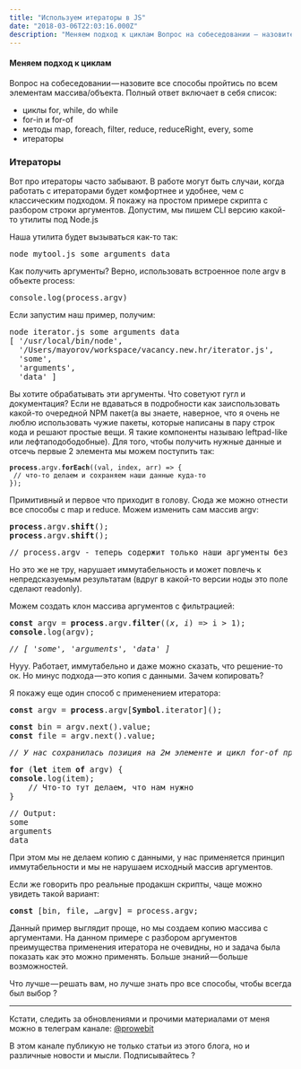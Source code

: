 ```yaml
---
title: "Используем итераторы в JS"
date: "2018-03-06T22:03:16.000Z"
description: "Меняем подход к циклам Вопрос на собеседовании — назовите все способы пройтись по всем элементам массива/объекта. Полный ответ в"
---
```


<h4>Меняем подход к циклам</h4>
<p>Вопрос на собеседовании — назовите все способы пройтись по всем элементам массива/объекта. Полный ответ включает в себя список:</p>
<ul>
<li>циклы for, while, do while</li>
<li>for-in и for-of</li>
<li>методы map, foreach, filter, reduce, reduceRight, every, some</li>
<li>итераторы</li>
</ul>
<h3>Итераторы</h3>
<p>Вот про итераторы часто забывают. В работе могут быть случаи, когда работать с итераторами будет комфортнее и удобнее, чем с классическим подходом. Я покажу на простом примере скрипта с разбором строки аргументов. Допустим, мы пишем CLI версию какой-то утилиты под Node.js</p>
<p>Наша утилита будет вызываться как-то так:</p>
<pre>node mytool.js some arguments data</pre>
<p>Как получить аргументы? Верно, использовать встроенное поле argv в объекте process:</p>
<pre>console.log(process.argv)</pre>
<p>Если запустим наш пример, получим:</p>
<pre>node iterator.js some arguments data<br>[ '/usr/local/bin/node',<br>  '/Users/mayorov/workspace/vacancy.new.hr/iterator.js',<br>  'some',<br>  'arguments',<br>  'data' ]</pre>
<p>Вы хотите обрабатывать эти аргументы. Что советуют гугл и документация? Если не вдаваться в подробности как заиспользовать какой-то очередной NPM пакет(а вы знаете, наверное, что я очень не люблю использовать чужие пакеты, которые написаны в пару строк кода и решают простые вещи. Я такие компоненты называю leftpad-like или лефтаподободобные). Для того, чтобы получить нужные данные и отсечь первые 2 элемента мы можем поступить так:</p>
<pre><code><strong>process</strong>.argv.<strong>forEach</strong>((val, index, arr) =&gt; {<br> // что-то делаем и сохраняем наши данные куда-то<br>});</code></pre>
<p>Примитивный и первое что приходит в голову. Сюда же можно отнести все способы с map и reduce. Можем изменить сам массив argv:</p>
<pre><strong>process</strong>.argv.<strong>shift</strong>();<br><strong>process</strong>.argv.<strong>shift</strong>();</pre>
<pre>// process.argv - теперь содержит только наши аргументы без "лишних" системных</pre>
<p>Но это же не тру, нарушает иммутабельность и может повлечь к непредсказуемым результатам (вдруг в какой-то версии ноды это поле сделают readonly).</p>
<p>Можем создать клон массива аргументов с фильтрацией:</p>
<pre><strong>const</strong> argv = <strong>process</strong>.argv.<strong>filter</strong>((<em>x</em>, <em>i</em>) =&gt; i &gt; 1);<br><strong>console</strong>.log(argv);</pre>
<pre><em>// [ 'some', 'arguments', 'data' ]</em></pre>
<p>Нууу. Работает, иммутабельно и даже можно сказать, что решение-то ок. Но минус подхода — это копия с данными. Зачем копировать?</p>
<p>Я покажу еще один способ с применением итератора:</p>
<pre><strong>const</strong> argv = <strong>process</strong>.argv[<strong>Symbol</strong>.iterator]();</pre>
<pre><strong>const</strong> bin = argv.next().value;<br><strong>const</strong> file = argv.next().value;</pre>
<pre><em>// У нас сохранилась позиция на 2м элементе и цикл for-of продолжит итерироваться с 2 индекса</em></pre>
<pre><strong>for</strong> (<strong>let</strong> item <strong>of</strong> argv) {<br><strong>console</strong>.log(item);<br>    // Что-то тут делаем, что нам нужно<br>}</pre>
<pre>// Output:<br>some<br>arguments<br>data</pre>
<p>При этом мы не делаем копию с данными, у нас применяется принцип иммутабельности и мы не нарушаем исходный массив аргументов.</p>
<p>Если же говорить про реальные продакшн скрипты, чаще можно увидеть такой вариант:</p>
<pre><strong>const</strong> [bin, file, …argv] = process.argv;</pre>
<p>Данный пример выглядит проще, но мы создаем копию массива с аргументами. На данном примере с разбором аргументов преимущества применения итератора не очевидны, но и задача была показать как это можно применять. Больше знаний — больше возможностей.</p>
<p>Что лучше — решать вам, но лучше знать про все способы, чтобы всегда был выбор ?</p>
<hr>
<p>Кстати, следить за обновлениями и прочими материалами от меня можно в телеграм канале: <a href="https://web.telegram.org/#/im?p=@prowebit" target="_blank" rel="noopener noreferrer">@prowebit</a></p>
<p>В этом канале публикую не только статьи из этого блога, но и различные новости и мысли. Подписывайтесь ?</p>


